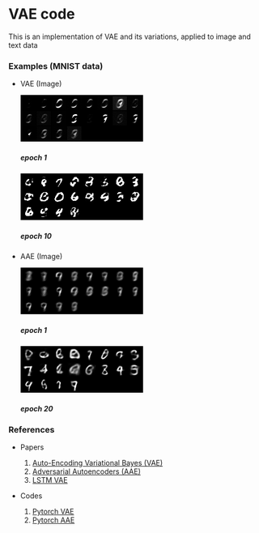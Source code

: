 # VAE code

This is an implementation of VAE and its variations, applied to image and text data

### Examples (MNIST data)
* VAE (Image)

  ![VAE_epoch1](./outputs/vae/mnist/epoch_1.png)
 
  ##### epoch 1
 
  ![VAE_epoch10](./outputs/vae/mnist/epoch_10.png)
  
  ##### epoch 10

* AAE (Image)

  ![AAE_epoch1](./outputs/aae/mnist/epoch_1.png)
 
  ##### epoch 1
 
  ![AAE_epoch20](./outputs/aae/mnist/epoch_20.png)
  
  ##### epoch 20

### References
* Papers
  1. [Auto-Encoding Variational Bayes (VAE)](https://arxiv.org/abs/1312.6114)  
  2. [Adversarial Autoencoders (AAE)](https://arxiv.org/abs/1511.05644)
  3. [LSTM VAE](https://arxiv.org/abs/1511.06349)

* Codes
  1. [Pytorch VAE](https://github.com/pytorch/examples/tree/master/vae)
  2. [Pytorch AAE](https://github.com/bfarzin/pytorch_aae)





